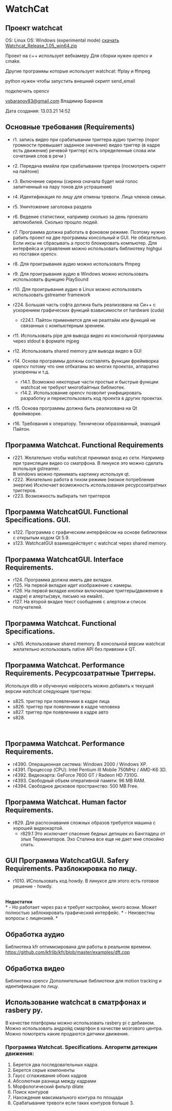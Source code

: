 # WatchCat

## Проект watchcat
OS: Linux
OS: Windows (experimental mode)
[скачать Watchcat_Release_1.05_win64.zip](https://github.com/Kvazikot/WatchCat/tags)

Проект на с++ использует вебкамеру
Для сборки нужен opencv и cmake.

Другие программы которые использует watchcat: ffplay и ffmpeg

python нужен чтобы запустить внешний скрипт send_email

подключить opencv

vsbaranov83@gmail.com Владимир Баранов

Дата создания: 13.03.21 14:52

## Основные требования (Requirements)
* r1. запись видео при срабатывании триггера
   аудио триггер (порог громкости превышает заданное значение)
   видео триггер (в кадре есть движение)
   речевой триггер( есть определенные слова или сочетания слов в речи )

* r2. Передача емайла при срабатывании тригера (посмотреть скрипт на пайтоне)

* r3. Включение сирены (сирена сначала будет мой голос запитченный на пару тонов для устрашения)

* r4. Идентификация по лицу для отмены тревоги. Лица членов семьи.

* r5. Уничтожение заголовка раздела 

* r6. Ведение статистики, например сколько за день проехало автомобилей. Сколько прошло людей.
* r7. Программа должна работать в фоновом режиме. Поэтому нужно рабить проект на две программы консольный и GUI.
      Не обязательно. Если иксы не сбрасывать а просто блокировать компьютер.
      Для интерфейса и управления можно использовать библиотеку highgui из поставки opencv.
* r8. Для проигрывания аудио можно использовать ffmpeg
* r9. Для проигрывания аудио в Windows можно использовать использовать фцнкцию PlaySound
* r10. Для проигрывания аудио в Linux можно использовать использовать gstreamer framework  
* r224. Большая часть софта должна быть реализована на Си++ с ускорением графических функций взависимости от hardware (cuda)
    * r224.1. Пайтон применяется для не реалтайм или функций не связанных с компьютерным зрением.
* r11. Использовать pipe для вывода видео из консольной программы через stdout в формате mjpeg
* r12. Использовать shared memory для вывода видео в GUI
* r14. Основа программы должны составлять функции фреймворка opencv потому что они отбкатаны во многих проектах, аппаратно ускоренны и т.д.
    * r14.1. Возможно некоторые части простые и быстрые функции watchcat не требуют многобайтных библиотек.      
    * r14.2. Использование opencv позволит унифицировать разработку и переиспользовать код проекта в других проектах.
     
* r15. Основа программы должна быть реализована на Qt фреймворке.
* r16. Требования к оператору. Технически образованный, знающий Пайтон.



## Программа Watchcat. Functional Requirements
* r221. Желательно чтобы watchcat принимал вход из сети. Например при трансляции видео со сматрфона.
        В линуксе это можно сделать используя gstreamer. <br>
        В windows можно принимать картинку используя qt. 
* r222. Желательно работа в тихом режиме (низкое потребление энергии)
         Исключает возможность использования ресурсозатратных триггеров.
* r223. Возможность выбирать тип триггеров



## Программа WatchcatGUI. Functional Specifications. GUI.
* s122. Программа с графическим интерфейсом на основе библиотеки с открытым кодом Qt 5.9.
* s123. WatchcatGUI взаимодействует с watchcat через shared memory.
 
## Программа WatchcatGUI. Interface Requirements. 
* r124. Программа должна иметь две вкладки. 
* r125. На первой вкладке идет изображение с камеры.
* r126. На первой вкладке кнопки включающие триггеры(движение в кадре) и алерты(звук, письмо на емайл).
* r127. На второй вкадке текст сообщения с алертом и список получателей.

## Программа Watchcat. Functional Specifications.
* s765. Использование shared memory. В консольной версии watchcat желательно использовать native API без привязки к QT.

##  Программа Watchcat. Performance Requirements. Ресурсозатратные Триггеры.
Используя dlib и обученную нейросеть можно добавить к текущей версии watchcat следующие триггеры:

* s825. триггер при появлениии в кадре лица
* s826. триггер при появлениии в кадре человека
* s827. триггер при появлениии в кадре авто
* s828. 
<br> 

##  Программа Watchcat. Performance Requirements. 
* r4390. Операционная система: Windows 2000 / Windows XP.
* r4391. Процессор (CPU): Intel Pentium III Mobile 750MHz / AMD-K6 3D.
* r4392. Видеокарта: GeForce 7600 GT / Radeon HD 7310G.
* r4393. Свободный объем оперативной памяти: 96 MB RAM.
* r4394. Свободное дисковое пространство: 500 MB Free.

## Программа Watchcat. Human factor Requirements.

* r829. Для распознавания сложных образов требуется машина с хорошей видеокартой.
    * r829.1 Это исключает спасение бедных детишек из Бангладеш от злых Терминаторов. Эхо Сталина все еще не дает мне спокойно спать.

## GUI Программа WatchcatGUI. Safery Requirements. Разблокировка по лицу.
* r1010. ИСпользовать код howdy. В линуксе для этого есть готовое решение - howdy.
<br>
<b>Недостатки</b>
<br>
* - Но работает через раз и требует настройки, много возни. Может полностью заблокировать графический интерфейс.
* - Неизвестны вопросы с лицензией.
* 



## Обработка аудио

Библиотека kfr оптимизирована для работы в реальном времени.
https://github.com/kfrlib/kfr/blob/master/examples/dft.cpp

## Обработка видео
Библиотека opencv 
Дополнительные библиотеки для motion tracking и идентификации по лицу.


## Использование watchcat в сматрфонах и rasbery py.
В качестве платформы можно использовать rasbery pi с дебианом.
Можно использовать андройд смартфон в качестве мозгового центра.
Можно помотреть какие продаются датчики движения.


### Программа Watchcat. Specifications. Алгоритм детекции движения:

1. Берется два последовательных кадра.
2. Берется серые компоненты
3. Гаусс сглаживания обоих кадров
4. Абсолютная разница между кадрами
5. Морфологический фильтр dilate
6. Поиск контуров
7. Нахождение максимального контура по площади
8. Срабатывание тревоги если таких контуров больше 3.


